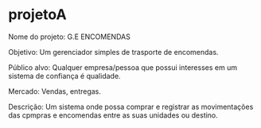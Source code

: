 # projetoA
Nome do projeto: G.E ENCOMENDAS

Objetivo: Um gerenciador simples de trasporte de encomendas.

Público alvo: Qualquer empresa/pessoa que possui interesses em um sistema de confiança é qualidade.

Mercado: Vendas, entregas.

Descrição: Um sistema onde possa comprar e registrar as movimentações das cpmpras e encomendas entre as suas unidades ou destino.
